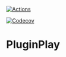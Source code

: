 [![Actions](https://github.com/NWChemEx-Project/SDE/workflows/C_C++_CI/badge.svg)](https://github.com/NWChemEx-Project/SDE)

[![Codecov](https://codecov.io/github/NWChemEx-Project/SDE/branch/master/graphs/sunburst.svg?token=GXDQXfurwX)](https://codecov.io/github/NWChemEx-Project/SDE/branch/master)

PluginPlay
==========



